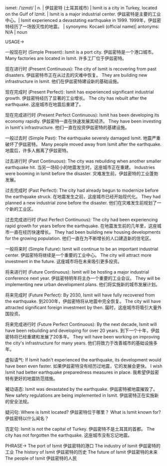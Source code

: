 ismet: /ˈɪzmɪt/ | n. | 伊兹密特 (土耳其城市) | Ismit is a city in Turkey, located on the Gulf of Izmit. |  Ismit is a major industrial center. 伊兹密特是主要的工业中心。|  Ismit experienced a devastating earthquake in 1999. 1999年，伊兹密特经历了一场毁灭性的地震。 | synonyms: Kocaeli (official name)| antonyms: N/A | noun

USAGE->

一般现在时 (Simple Present):
Ismit is a port city. 伊兹密特是一个港口城市。
Many factories are located in Ismit. 许多工厂位于伊兹密特。

现在进行时 (Present Continuous):
The city of Ismit is recovering from past disasters. 伊兹密特市正在从过去的灾难中恢复。
They are building new infrastructure in Ismit. 他们在伊兹密特建设新的基础设施。

现在完成时 (Present Perfect):
Ismit has experienced significant industrial growth. 伊兹密特经历了显著的工业增长。
The city has rebuilt after the earthquake. 这座城市在地震后重建了。

现在完成进行时 (Present Perfect Continuous):
Ismit has been developing its economy rapidly. 伊兹密特一直在快速发展其经济。
They have been investing in Ismit's infrastructure. 他们一直在投资伊兹密特的基建设施。


一般过去时 (Simple Past):
The earthquake severely damaged Ismit. 地震严重破坏了伊兹密特。
Many people moved away from Ismit after the earthquake. 地震后，许多人搬离了伊兹密特。

过去进行时 (Past Continuous):
The city was rebuilding when another smaller earthquake hit. 当另一场较小的地震发生时，这座城市正在重建。
Industries were booming in Ismit before the disaster. 灾难发生前，伊兹密特的工业蓬勃发展。


过去完成时 (Past Perfect):
The city had already begun to modernize before the earthquake struck. 在地震发生之前，这座城市已经开始现代化。
They had planned a new industrial zone before the disaster. 他们在灾难发生前规划了一个新的工业区。


过去完成进行时 (Past Perfect Continuous):
The city had been experiencing rapid growth for years before the earthquake. 在地震发生前的几年里，这座城市一直在经历快速增长。
They had been building new housing developments for the growing population. 他们一直在为不断增长的人口建造新的住宅区。


一般将来时 (Simple Future):
Ismit will continue to be an important industrial center. 伊兹密特将继续是一个重要的工业中心。
The city will attract more investment in the future. 这座城市将在未来吸引更多投资。

将来进行时 (Future Continuous):
Ismit will be hosting a major industrial conference next year. 伊兹密特明年将主办一个重要的工业会议。
They will be implementing new urban development plans. 他们将实施新的城市发展计划。


将来完成时 (Future Perfect):
By 2030, Ismit will have fully recovered from the earthquake. 到2030年，伊兹密特将从地震中完全恢复。
The city will have attracted significant foreign investment by then. 届时，这座城市将吸引大量外国投资。


将来完成进行时 (Future Perfect Continuous):
By the next decade, Ismit will have been rebuilding and developing for over 20 years. 到下一个十年，伊兹密特将已经重建和发展了20多年。
They will have been working on improving the city's infrastructure for many years. 他们将致力于改善城市的基础设施多年。


虚拟语气:
If Ismit hadn't experienced the earthquake, its development would have been even faster. 如果伊兹密特没有经历过地震，它的发展会更快。
I wish Ismit had better earthquake preparedness measures in place. 我希望伊兹密特有更好的地震防范措施。


被动语态:
Ismit was devastated by the earthquake. 伊兹密特被地震摧毁了。
New safety regulations are being implemented in Ismit. 伊兹密特正在实施新的安全法规。


疑问句:
Where is Ismit located? 伊兹密特位于哪里？
What is Ismit known for? 伊兹密特以什么闻名？


否定句:
Ismit is not the capital of Turkey. 伊兹密特不是土耳其的首都。
The city has not forgotten the earthquake. 这座城市没有忘记地震。

PHRASE->
The port of Ismit 伊兹密特的港口
The industry of Ismit 伊兹密特的工业
The history of Ismit 伊兹密特的历史
The future of Ismit 伊兹密特的未来
The people of Ismit 伊兹密特的人民
